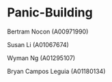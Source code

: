 # Panic-Building

Bertram Nocon (A00971990)

Susan Li (A01067674)

Wyman Ng (A01295107)

Bryan Campos Leguia (A01180134)
